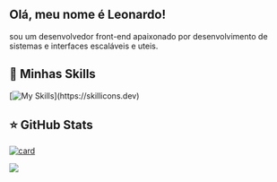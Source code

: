 ## Olá, meu nome é Leonardo!

sou um desenvolvedor front-end apaixonado por desenvolvimento de sistemas e interfaces escaláveis e uteis.


## 🚀 Minhas Skills


[![My Skills](https://skillicons.dev/icons?i=js,html,css,nodejs,java,express,react,vite,python,sqlite,git,github,linux,postman,vscode,)](https://skillicons.dev)

## ⭐ GitHub Stats

[![card](https://github-readme-stats.vercel.app/api?username=Leonardo-de-Moura&theme=dark&show_icons=true)](https://github.com/anuraghazra/github-readme-stats)

[![](https://github-readme-stats.vercel.app/api/top-langs/?username=Leonardo-de-Moura&hide=html&layout=compact&theme=dark)](https://github.com/anuraghazra/github-readme-stats)
